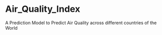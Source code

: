 # Air_Quality_Index
A Prediction Model to Predict Air Quality across different countries of the World
